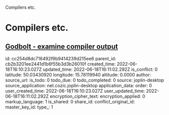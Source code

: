 Compilers etc.

# Compilers etc.

## [Godbolt - examine compiler output](https://godbolt.org/)

id: cc254d8dc716492f9b9414239d215ee6
parent_id: cb2b3201ee2441d1b6f55b3d3b26010f
created_time: 2022-06-18T16:10:23.027Z
updated_time: 2022-06-18T16:11:02.292Z
is_conflict: 0
latitude: 50.03430920
longitude: 15.78119940
altitude: 0.0000
author: 
source_url: 
is_todo: 0
todo_due: 0
todo_completed: 0
source: joplin-desktop
source_application: net.cozic.joplin-desktop
application_data: 
order: 0
user_created_time: 2022-06-18T16:10:23.027Z
user_updated_time: 2022-06-18T16:11:02.292Z
encryption_cipher_text: 
encryption_applied: 0
markup_language: 1
is_shared: 0
share_id: 
conflict_original_id: 
master_key_id: 
type_: 1